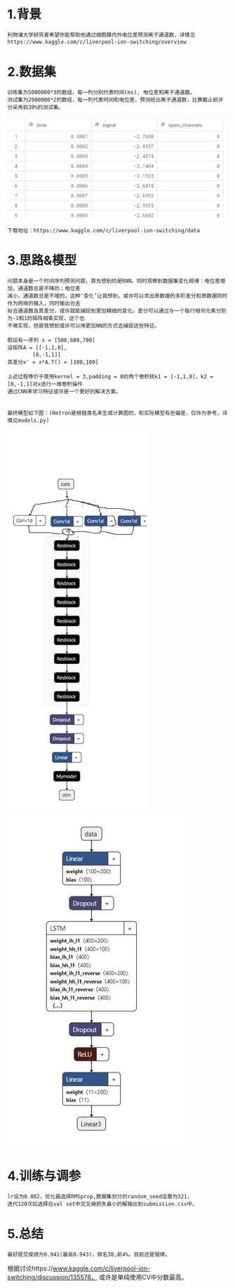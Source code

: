 # 1.背景
	利物浦大学研究者希望你能帮助他通过细胞膜内外电位差预测离子通道数，详情见
	https://www.kaggle.com/c/liverpool-ion-switching/overview

# 2.数据集
	训练集为5000000*3的数组，每一列分别代表时间(ms), 电位差和离子通道数。
	测试集为2000000*2的数组，每一列代表时间和电位差，预测给出离子通道数，比赛截止前评分采用前30%的测试集。
![image](https://github.com/hui98/Kaggle/blob/master/ion-switching/pics/%E6%95%B0%E6%8D%AE%E9%9B%86.png)
	
	下载地址：https://www.kaggle.com/c/liverpool-ion-switching/data

# 3.思路&模型

	问题本身是一个时间序列预测问题，首先想到的是RNN。同时观察到数据集变化规律：电位差增加，通道数总是不降的；电位差
	减小，通道数总是不增的，这种‘变化’让我想到，或许可以求出原数据的多阶差分和原数据同时作为网络的输入，同时输出也去
	拟合通道数及其差分，或许就能捕捉到更加精细的变化。差分可以通过与一个每行相邻元素分别为-1和1的矩阵相乘实现，这个也
	不难实现，但是我想到或许可以用更加NN的方式去捕捉这些特征。
	
	假设有一序列 x = [500,600,700]
	设矩阵A = [[-1,1,0],
	        [0,-1,1]]
	其差分x' = x*A.T() = [100,100]
	
	上述过程等价于使用kernel = 3,padding = 0的两个卷积核k1 = [-1,1,0]，k2 = [0,-1,1]对x进行一维卷积操作
	通过CNN来学习特征或许是一个更好的解决方案。
	
	
	最终模型如下图：(Netron是根据类名来生成计算图的，和实际模型有些偏差，仅作为参考，详情见models.py)
![](https://github.com/hui98/Kaggle/blob/master/ion-switching/pics/%E6%89%B9%E6%B3%A8%202020-03-26%20235238.png)
![](https://github.com/hui98/Kaggle/blob/master/ion-switching/pics/lstm.png)
	
# 4.训练与调参
	
	lr设为0.002，优化器选择RMSprop,数据集划分的random_seed设置为321，
	迭代120次后选择在val set中交叉熵损失最小的解输出到submission.csv中。

# 5.总结
	最好提交成绩为0.941(最高0.943)，排名38,前4%。目前还是银牌。
  根据讨论https://www.kaggle.com/c/liverpool-ion-switching/discussion/135576，
  或许是单纯使用CV中分数最高。
